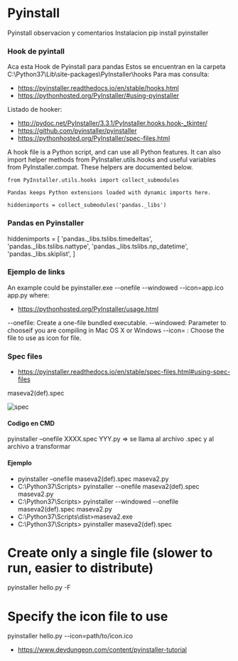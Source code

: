 # Pyinstall
Pyinstall observacion y comentarios
Instalacion pip install pyinstaller


### Hook de pyintall

Aca esta Hook de Pyinstall para pandas
Estos se encuentran en la carpeta C:\Python37\Lib\site-packages\PyInstaller\hooks
Para mas consulta:
* https://pyinstaller.readthedocs.io/en/stable/hooks.html
* https://pythonhosted.org/PyInstaller/#using-pyinstaller

Listado de hooker:
* http://pydoc.net/PyInstaller/3.3.1/PyInstaller.hooks.hook-_tkinter/
* https://github.com/pyinstaller/pyinstaller
* https://pythonhosted.org/PyInstaller/spec-files.html


A hook file is a Python script, and can use all Python features. 
It can also import helper methods from PyInstaller.utils.hooks and useful 
variables from PyInstaller.compat. These helpers are documented below.

```
from PyInstaller.utils.hooks import collect_submodules

Pandas keeps Python extensions loaded with dynamic imports here.

hiddenimports = collect_submodules('pandas._libs')
```

### Pandas en Pyinstaller

hiddenimports = [
    'pandas._libs.tslibs.timedeltas',
    'pandas._libs.tslibs.nattype',
    'pandas._libs.tslibs.np_datetime',
    'pandas._libs.skiplist',
]

### Ejemplo de links
An example could be pyinstaller.exe --onefile --windowed --icon=app.ico app.py where:
* https://pythonhosted.org/PyInstaller/usage.html


--onefile: Create a one-file bundled executable.
--windowed: Parameter to chooseif you are compiling in Mac OS X or Windows
--icon= : Choose the file to use as icon for file.


### Spec files

* https://pyinstaller.readthedocs.io/en/stable/spec-files.html#using-spec-files

maseva2(def).spec

![spec](https://user-images.githubusercontent.com/17385297/75021839-d7664f00-5473-11ea-974d-50ad9c70c840.png)

#### Codigo en CMD
pyinstaller –onefile XXXX.spec YYY.py => se llama al archivo .spec y al archivo a transformar

#### Ejemplo
* pyinstaller –onefile maseva2(def).spec maseva2.py
* C:\Python37\Scripts> pyinstaller --onefile maseva2(def).spec maseva2.py
* C:\Python37\Scripts> pyinstaller --windowed --onefile maseva2(def).spec maseva2.py
* C:\Python37\Scripts\dist>maseva2.exe
* C:\Python37\Scripts> pyinstaller maseva2(def).spec

# Create only a single file (slower to run, easier to distribute)
pyinstaller hello.py -F

# Specify the icon file to use
pyinstaller hello.py --icon=path/to/icon.ico

* https://www.devdungeon.com/content/pyinstaller-tutorial

